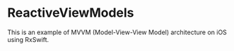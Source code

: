 # ReactiveViewModels

This is an example of MVVM (Model-View-View Model) architecture on iOS using RxSwift.
